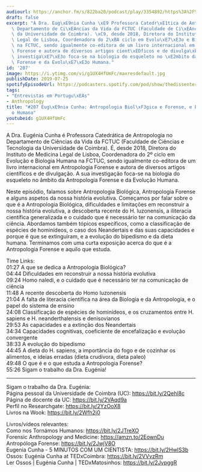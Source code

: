 ```yaml
---
audiourl: https://anchor.fm/s/822ba20/podcast/play/3354892/https%3A%2F%2Fd3ctxlq1ktw2nl.cloudfront.net%2Fproduction%2F2019-4-24%2F15848708-44100-2-6086dabb7ad87.m4a
draft: false
excerpt: "A Dra. Eug\xE9nia Cunha \xE9 Professora Catedr\xE1tica de Antropologia no\
  \ Departamento de Ci\xEAncias da Vida da FCTUC (Faculdade de Ci\xEAncias e Tecnologia\
  \ da Universidade de Coimbra). \xC9, desde 2018, Diretora do Instituto de Medicina\
  \ Legal de Lisboa, Coordenadora do 2\xBA ciclo em Evolu\xE7\xE3o e Biologia Humana\
  \ na FCTUC, sendo igualmente co-editora de um livro internacional em Antropologia\
  \ Forense e autora de diversos artigos cient\xEDficos e de divulga\xE7\xE3o. A sua\
  \ investiga\xE7\xE3o foca-se na biologia do esqueleto no \xE2mbito da Antropologia\
  \ Forense e da Evolu\xE7\xE3o Humana."
id: '207'
image: https://i.ytimg.com/vi/g1UX4HfUmFc/maxresdefault.jpg
publishDate: 2019-07-25
spotifyEpisodeUrl: https://podcasters.spotify.com/pod/show/thedissenter/episodes/207-Eugnia-Cunha-Antropologia-Biolgica-e-Forense--e-Evoluo-Humana-e44sqc
tags:
- "Entrevistas em Portugu\xEAs"
- Anthropology
title: "#207 Eug\xE9nia Cunha: Antropologia Biol\xF3gica e Forense, e Evolu\xE7\xE3\
  o Humana"
youtubeid: g1UX4HfUmFc
---
```

<div class="timelinks">

A Dra. Eugénia Cunha é Professora Catedrática de Antropologia no Departamento de Ciências da Vida da FCTUC (Faculdade de Ciências e Tecnologia da Universidade de Coimbra). É, desde 2018, Diretora do Instituto de Medicina Legal de Lisboa, Coordenadora do 2º ciclo em Evolução e Biologia Humana na FCTUC, sendo igualmente co-editora de um livro internacional em Antropologia Forense e autora de diversos artigos científicos e de divulgação. A sua investigação foca-se na biologia do esqueleto no âmbito da Antropologia Forense e da Evolução Humana.

Neste episódio, falamos sobre Antropologia Biológica, Antropologia Forense e alguns aspetos da nossa história evolutiva. Começamos por falar sobre o que é a Antropologia Biológica, dificuldades e limitações em reconstruir a nossa história evolutiva, a descoberta recente do H. luzonensis, a iliteracia científica generalizada e o cuidado que é necessário ter na comunicação da ciência. Abordamos também tópicos específicos, como a classificação de espécies de hominídeos, o caso dos Neandertais e das suas capacidades e porque é que se extinguiram, e a evolução do bipedismo e da dieta humana. Terminamos com uma curta exposição acerca do que é a Antropologia Forense e aquilo que estuda.

Time Links:  
<time>01:27</time> A que se dedica a Antropologia Biológica?  
<time>04:44</time> Dificuldades em reconstruir a nossa história evolutiva  
<time>09:24</time> Homo naledi, e o cuidado que é necessário ter na comunicação de ciência  
<time>11:48</time> A recente descoberta do Homo luzonensis     
<time>21:04</time> A falta de literacia científica na área da Biologia e da Antropologia, e o papel do sistema de ensino  
<time>24:08</time> Classificação de espécies de hominídeos, e os cruzamentos entre H. sapiens e H. neanderthalensis e denisovianos                                              
<time>29:53</time> As capacidades e a extinção dos Neandertais                                                  
<time>34:34</time> Capacidades cognitivas, coeficiente de encefalização e evolução convergente                                          
<time>38:33</time> A evolução do bipedismo  
<time>44:45</time> A dieta do H. sapiens, a importância do fogo e de cozinhar os alimentos, e ideias erradas (dieta crudívora, dieta paleo)  
<time>49:48</time> O que é e o que estuda a Antropologia Forense?                                                
<time>55:26</time> Sigam o trabalho da Dra. Eugénia!

---

Sigam o trabalho da Dra. Eugénia:  
Página pessoal da Universidade de Coimbra (UC): https://bit.ly/2Qehl8c  
Página de docente da UC: https://bit.ly/2VAqd9a  
Perfil no Researchgate: https://bit.ly/2YzOoX8  
Livros na Wook: https://bit.ly/2Wfh2j0

Livros/vídeos relevantes:  
Como nos Tornámos Humanos: https://bit.ly/2JTreXO  
Forensic Anthropology and Medicine: https://amzn.to/2EownDu  
Antropóloga Forense: https://bit.ly/2JwjV8O  
Eugenia Cunha - 5 MINUTOS COM UM CIENTISTA: https://bit.ly/2HwlS3b  
Ossos: Eugénia Cunha at TEDxCoimbra: https://bit.ly/2VVvzRm  
Ler Ossos | Eugénia Cunha | TEDxMatosinhos: https://bit.ly/2JvpggR
</div>

